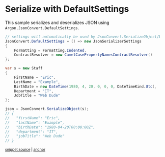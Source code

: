 # Serialize with DefaultSettings

This sample serializes and deserializes JSON using `Argon.JsonConvert.DefaultSettings`.

<!-- snippet: DefaultSettingsUsage -->
<a id='snippet-defaultsettingsusage'></a>
```cs
// settings will automatically be used by JsonConvert.SerializeObject/DeserializeObject
JsonConvert.DefaultSettings = () => new JsonSerializerSettings
{
    Formatting = Formatting.Indented,
    ContractResolver = new CamelCasePropertyNamesContractResolver()
};

var s = new Staff
{
    FirstName = "Eric",
    LastName = "Example",
    BirthDate = new DateTime(1980, 4, 20, 0, 0, 0, DateTimeKind.Utc),
    Department = "IT",
    JobTitle = "Web Dude"
};

json = JsonConvert.SerializeObject(s);
// {
//   "firstName": "Eric",
//   "lastName": "Example",
//   "birthDate": "1980-04-20T00:00:00Z",
//   "department": "IT",
//   "jobTitle": "Web Dude"
// }
```
<sup><a href='/src/Tests/Documentation/Samples/Serializer/DefaultSettings.cs#L37-L62' title='Snippet source file'>snippet source</a> | <a href='#snippet-defaultsettingsusage' title='Start of snippet'>anchor</a></sup>
<!-- endSnippet -->
